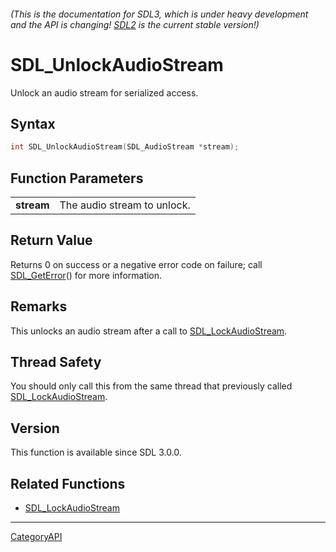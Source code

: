 ###### (This is the documentation for SDL3, which is under heavy development and the API is changing! [SDL2](https://wiki.libsdl.org/SDL2/) is the current stable version!)
# SDL_UnlockAudioStream

Unlock an audio stream for serialized access.

## Syntax

```c
int SDL_UnlockAudioStream(SDL_AudioStream *stream);

```

## Function Parameters

|                |                             |
| -------------- | --------------------------- |
| **stream**     | The audio stream to unlock. |

## Return Value

Returns 0 on success or a negative error code on failure; call
[SDL_GetError](SDL_GetError)() for more information.

## Remarks

This unlocks an audio stream after a call to
[SDL_LockAudioStream](SDL_LockAudioStream).

## Thread Safety

You should only call this from the same thread that previously called
[SDL_LockAudioStream](SDL_LockAudioStream).

## Version

This function is available since SDL 3.0.0.

## Related Functions

* [SDL_LockAudioStream](SDL_LockAudioStream)

----
[CategoryAPI](CategoryAPI)

